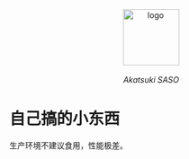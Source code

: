<div align="center">
  <img height="100px" alt="logo" src="https://img-bohe.lolicon.team/i/img/Gravatar/V366CY%60(P(5JG0ROBKC4%7BVA_tmb.jpg"/>
  <p><em>Akatsuki SASO</em></p>
</div>


# 自己搞的小东西

生产环境不建议食用，性能极差。

